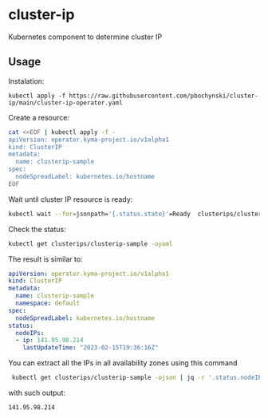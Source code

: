 # cluster-ip
Kubernetes component to determine cluster IP

## Usage

Instalation:
```
kubectl apply -f https://raw.githubusercontent.com/pbochynski/cluster-ip/main/cluster-ip-operator.yaml
```

Create a resource:

```sh
cat <<EOF | kubectl apply -f -
apiVersion: operator.kyma-project.io/v1alpha1
kind: ClusterIP
metadata:
  name: clusterip-sample
spec:
  nodeSpreadLabel: kubernetes.io/hostname
EOF
```

Wait until cluster IP resource is ready:
```sh
kubectl wait --for=jsonpath='{.status.state}'=Ready  clusterips/clusterip-sample
```

Check the status:
```sh
kubectl get clusterips/clusterip-sample -oyaml
```

The result is similar to:
```yaml
apiVersion: operator.kyma-project.io/v1alpha1
kind: ClusterIP
metadata:
  name: clusterip-sample
  namespace: default
spec:
  nodeSpreadLabel: kubernetes.io/hostname
status:
  nodeIPs:
  - ip: 141.95.98.214
    lastUpdateTime: "2023-02-15T19:36:16Z"
```

You can extract all the IPs in all availability zones using this command
```sh
 kubectl get clusterips/clusterip-sample -ojson | jq -r '.status.nodeIPs[].ip'
```
with such output:
```
141.95.98.214
```
